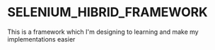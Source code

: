 # SELENIUM_HIBRID_FRAMEWORK
This is a framework which I'm designing to learning and make my implementations easier
